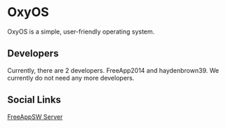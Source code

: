 # OxyOS
OxyOS is a simple, user-friendly operating system.

## Developers
Currently, there are 2 developers. FreeApp2014 and haydenbrown39. We currently do not need any more developers.

## Social Links
[FreeAppSW Server](https://discord.io/freeappsw)
